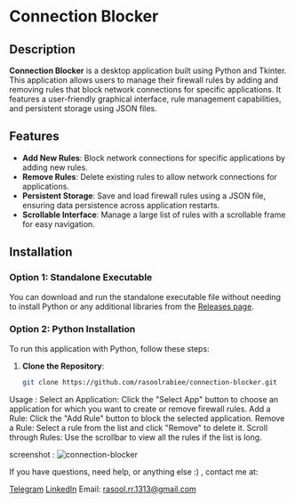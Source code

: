# Connection Blocker

## Description

**Connection Blocker** is a desktop application built using Python and Tkinter. This application allows users to manage their firewall rules by adding and removing rules that block network connections for specific applications. It features a user-friendly graphical interface, rule management capabilities, and persistent storage using JSON files.

## Features

- **Add New Rules**: Block network connections for specific applications by adding new rules.
- **Remove Rules**: Delete existing rules to allow network connections for applications.
- **Persistent Storage**: Save and load firewall rules using a JSON file, ensuring data persistence across application restarts.
- **Scrollable Interface**: Manage a large list of rules with a scrollable frame for easy navigation.

## Installation

### Option 1: Standalone Executable

You can download and run the standalone executable file without needing to install Python or any additional libraries from the [Releases page](https://github.com/rasoolrabiee/connection-blocker/releases/tag/1.0).

### Option 2: Python Installation

To run this application with Python, follow these steps:

1. **Clone the Repository**:

   ```bash
   git clone https://github.com/rasoolrabiee/connection-blocker.git
   

Usage :
  Select an Application: Click the "Select App" button to choose an application for which you want to create or remove firewall rules.
  Add a Rule: Click the "Add Rule" button to block the selected application.
  Remove a Rule: Select a rule from the list and click "Remove" to delete it.
  Scroll through Rules: Use the scrollbar to view all the rules if the list is long.


screenshot :
![connection-blocker](https://github.com/user-attachments/assets/314d4fe7-f3bf-4d86-92a0-6b3daf014611)



If you have questions, need help, or anything else :) , contact me at:

[Telegram](https://t.me/RasoolRabiee)
[LinkedIn](https://www.linkedin.com/in/rasoolrabiee/)
Email: rasool.rr.1313@gmail.com

